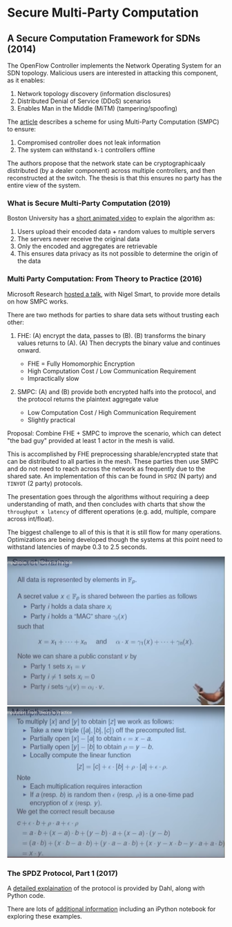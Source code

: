 # Secure Multi-Party Computation

## A Secure Computation Framework for SDNs (2014)

The OpenFlow Controller implements the Network Operating System for an SDN topology. Malicious users are interested in attacking this component, as it enables:

1. Network topology discovery (information disclosures)
2. Distributed Denial of Service (DDoS) scenarios
3. Enables Man in the Middle (MiTM) (tampering/spoofing)

The [article](Secure_Computation_for_SDN.pdf) describes a scheme for using Multi-Party Computation (SMPC) to ensure:

1. Compromised controller does not leak information
2. The system can withstand `k-1` controllers offline

The authors propose that the network state can be cryptographicaaly distributed (by a dealer component) across multiple controllers, and then reconstructed at the switch. The thesis is that this ensures no party has the entire view of the system.

### What is Secure Multi-Party Computation (2019)

Boston University has a [short animated video](https://youtu.be/l25jcolQW6Q) to explain the algorithm as:

1. Users upload their encoded data + random values to multiple servers
2. The servers never receive the original data
3. Only the encoded and aggregates are retrievable
4. This ensures data privacy as its not possible to determine the origin of the data

### Multi Party Computation: From Theory to Practice (2016)

Microsoft Research [hosted a talk](https://youtu.be/pNNLAEygPQI), with Nigel Smart, to provide more details on how SMPC works.

There are two methods for parties to share data sets without trusting each other:

1. FHE: (A) encrypt the data, passes to (B). (B) transforms the binary values returns to (A). (A) Then decrypts the binary value and continues onward.
    - FHE = Fully Homomorphic Encryption
    - High Computation Cost / Low Communication Requirement
    - Impractically slow

2. SMPC: (A) and (B) provide both encrypted halfs into the protocol, and the protocol returns the plaintext aggregate value  
    - Low Computation Cost / High Communication Requirement
    - Slightly practical

Proposal: Combine FHE + SMPC to improve the scenario, which can detect "the bad guy" provided at least 1 actor in the mesh is valid.

This is accomplished by FHE preprocessing sharable/encrypted state that can be distributed to all parties in the mesh. These parties then use SMPC and do not need to reach across the network as frequently due to the shared sate. An implementation of this can be found in `SPDZ` (N party) and `TINYOT` (2 party) protocols.

The presentation goes through the algorithms without requiring a deep understanding of math, and then concludes with charts that show the `throughput x latency` of different operations (e.g. add, multiple, compare across int/float).

The biggest challenge to all of this is that it is still flow for many operations. Optimizations are being developed though the systems at this point need to withstand latencies of maybe 0.3 to 2.5 seconds.

![secret_sharing.png](secret_sharing.png)
![multiplication.png](multiplication.png)

### The SPDZ Protocol, Part 1 (2017)

A [detailed explaination](SPDZ_Protocol.pdf) of the protocol is provided by Dahl, along with Python code.

There are lots of [additional information](https://mortendahl.github.io/2017/09/03/the-spdz-protocol-part1/) including an iPython notebook for exploring these examples.
